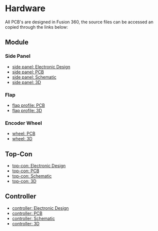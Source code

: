 Hardware
========

All PCB's are designed in Fusion 360, the source files can be accessed an copied through the links below:

Module
------
### Side Panel
- [side panel: Electronic Design](https://a360.co/3LnqHKp)
- [side panel: PCB](https://a360.co/3OHfgiH)
- [side panel: Schematic](https://a360.co/3EQSoZI)
- [side panel: 3D](https://a360.co/3vO3oD5)

### Flap
- [flap profile: PCB](https://a360.co/3KnExLN)
- [flap profile: 3D](https://a360.co/3KmTDAU)

### Encoder Wheel
- [wheel: PCB](https://a360.co/3LnqMxH)
- [wheel: 3D](https://a360.co/37JMbTs)

Top-Con
-------
- [top-con: Electronic Design](https://a360.co/3KmcPPo)
- [top-con: PCB](https://a360.co/36RFDl1)
- [top-con: Schematic](https://a360.co/3Mybp5H)
- [top-con: 3D](https://a360.co/3ETtb0O)

Controller
----------
- [controller: Electronic Design](https://a360.co/3vmdjzr)
- [controller: PCB](https://a360.co/3LnqmHD)
- [controller: Schematic](https://a360.co/3xTXOSp)
- [controller: 3D](https://a360.co/3rY5W0q)
